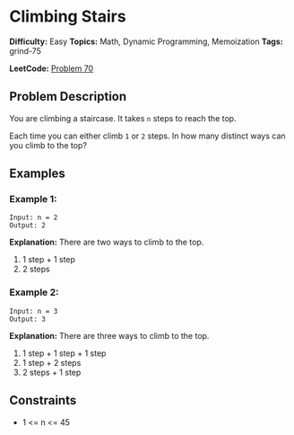 # Climbing Stairs

**Difficulty:** Easy
**Topics:** Math, Dynamic Programming, Memoization
**Tags:** grind-75

**LeetCode:** [Problem 70](https://leetcode.com/problems/climbing-stairs/description/)

## Problem Description

You are climbing a staircase. It takes `n` steps to reach the top.

Each time you can either climb `1` or `2` steps. In how many distinct ways can you climb to the top?

## Examples

### Example 1:

```
Input: n = 2
Output: 2
```

**Explanation:** There are two ways to climb to the top.

1. 1 step + 1 step
2. 2 steps

### Example 2:

```
Input: n = 3
Output: 3
```

**Explanation:** There are three ways to climb to the top.

1. 1 step + 1 step + 1 step
2. 1 step + 2 steps
3. 2 steps + 1 step

## Constraints

- 1 <= n <= 45
